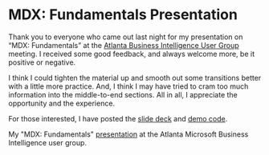 # MDX: Fundamentals Presentation


Thank you to everyone who came out last night for my presentation on “MDX: Fundamentals” at the [Atlanta Business Intelligence User Group](http://atlantabi.sqlpass.org/) meeting. I received some good feedback, and always welcome more, be it positive or negative. 



I think I could tighten the material up and smooth out some transitions better with a little more practice. And, I think I may have tried to cram too much information into the middle-to-end sections. All in all, I appreciate the opportunity and the experience.

For those interested, I have posted the [slide deck](/s/mdx_fundamentals_slides.pptx) and [demo code](/s/mdx_fundamentals_demos.zip).
 
My "MDX: Fundamentals"&nbsp;<a target="_blank" href="http://atlantabi.sqlpass.org/Calendar.aspx?EventID=529">presentation</a> at the Atlanta Microsoft Business Intelligence user group.

